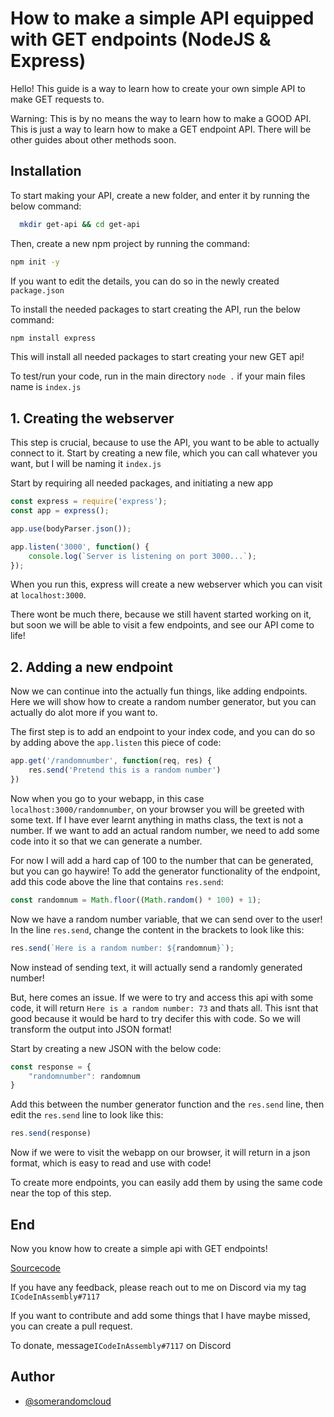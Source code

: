 
# How to make a simple API equipped with GET endpoints (NodeJS & Express) 

Hello! This guide is a way to learn how to create your own simple API to make GET requests to.

Warning: This is by no means the way to learn how to make a GOOD API. This is just a way to learn how to make a GET endpoint API. There will be other guides about other methods soon.


## Installation

To start making your API, create a new folder, and enter it by running the below command:

```bash
  mkdir get-api && cd get-api
```
Then, create a new npm project by running the command:

```bash
npm init -y
```

If you want to edit the details, you can do so in the newly created `package.json`

To install the needed packages to start creating the API, run the below command:

```bash
npm install express
```

This will install all needed packages to start creating your new GET api!

To test/run your code, run in the main directory `node .` if your main files name is `index.js`
## 1. Creating the webserver

This step is crucial, because to use the API, you want to be able to actually connect to it.
Start by creating a new file, which you can call whatever you want, but I will be naming it `index.js`

Start by requiring all needed packages, and initiating a new app

```javascript
const express = require('express');
const app = express();

app.use(bodyParser.json());

app.listen('3000', function() {
    console.log(`Server is listening on port 3000...`);
});
```

When you run this, express will create a new webserver which you can visit at `localhost:3000`. 

There wont be much there, because we still havent started working on it, but soon we will be able to visit a few endpoints, and see our API come to life!
## 2. Adding a new endpoint

Now we can continue into the actually fun things, like adding endpoints. 
Here we will show how to create a random number generator, but you can actually do
alot more if you want to. 

The first step is to add an endpoint to your index code, and you can do so by adding above the `app.listen`
this piece of code:

```js
app.get('/randomnumber', function(req, res) {
    res.send('Pretend this is a random number')
})
```

Now when you go to your webapp, in this case `localhost:3000/randomnumber`, on your browser you will be greeted with some text.
If I have ever learnt anything in maths class, the text is not a number.
If we want to add an actual random number, we need to add some code into it so that we can
generate a number.

For now I will add a hard cap of 100 to the number that can be generated, but you can go haywire!
To add the generator functionality of the endpoint, add this code above the line that contains `res.send`:
```js
const randomnum = Math.floor((Math.random() * 100) + 1);
 ```
Now we have a random number variable, that we can send over to the user! In the line `res.send`, change the content in the brackets to look like this:
```js
res.send(`Here is a random number: ${randomnum}`);
```
Now instead of sending text, it will actually send a randomly generated number!

But, here comes an issue. If we were to try and access this api with some code, it will return
`Here is a random number: 73`
and thats all. This isnt that good because it would be hard to try decifer this with code. So we will transform the output into JSON format!

Start by creating a new JSON with the below code:
```js
const response = {
    "randomnumber": randomnum
}
```

Add this between the number generator function and the `res.send` line, then edit the `res.send` line to look like this:
```js
res.send(response)
```

Now if we were to visit the webapp on our browser, it will return in a json format, which is easy to read and use with code! 

To create more endpoints, you can easily add them by using the same code near the top of this step.
## End

Now you know how to create a simple api with GET endpoints! 

[Sourcecode](https://gist.github.com/somerandomcloud/0906ed906f2a8471dc1d4d378b158b5c)

If you have any feedback, please reach out to me on Discord via my tag `ICodeInAssembly#7117`

If you want to contribute and add some things that I have maybe missed, you can create a pull request.

To donate, message`ICodeInAssembly#7117` on Discord
## Author

- [@somerandomcloud](https://www.github.com/somerandomcloud)

  
